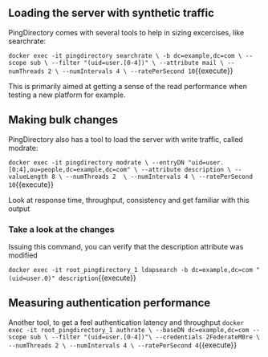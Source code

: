 ## Loading the server with synthetic traffic

PingDirectory comes with several tools to help in sizing excercises, like searchrate:

`docker exec -it pingdirectory searchrate \
	-b dc=example,dc=com \
	--scope sub \
	--filter "(uid=user.[0-4])" \
	--attribute mail \
	--numThreads 2 \
	--numIntervals 4 \
	--ratePerSecond 10`{{execute}}

This is primarily aimed at getting a sense of the read performance when testing a new platform for example.


## Making bulk changes

PingDirectory also has a tool to load the server with write traffic, called modrate:

`docker exec -it pingdirectory modrate \
	--entryDN "uid=user.[0:4],ou=people,dc=example,dc=com" \
	--attribute description \
	--valueLength 8 \
	--numThreads 2	\
	--numIntervals 4 \
	--ratePerSecond 10`{{execute}}

Look at response time, throughput, consistency and get familiar with this output


### Take a look at the changes

Issuing this command, you can verify that the description attribute was modified 

`docker exec -it root_pingdirectory_1 ldapsearch -b dc=example,dc=com "(uid=user.0)" description`{{execute}}


## Measuring authentication performance
Another tool, to get a feel authentication latency and throughput
`docker exec -it root_pingdirectory_1 authrate \
	--baseDN dc=example,dc=com --scope sub \
	--filter "(uid=user.[0-4])"\
	--credentials 2FederateM0re \
	--numThreads 2 \
	--numIntervals 4 \
	--ratePerSecond 4`{{execute}}